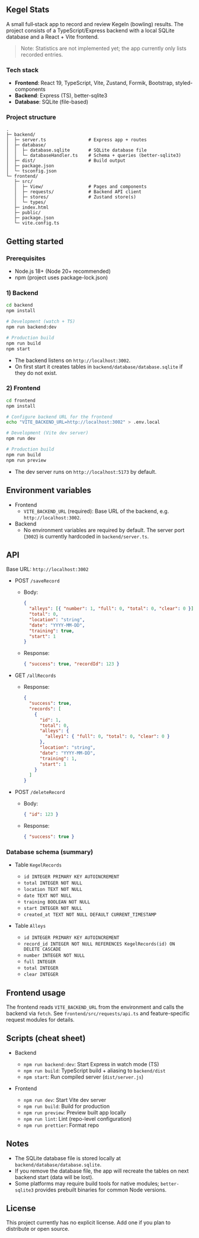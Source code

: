 ## Kegel Stats

A small full‑stack app to record and review Kegeln (bowling) results. The project consists of a TypeScript/Express backend with a local SQLite database and a React + Vite frontend.

> Note: Statistics are not implemented yet; the app currently only lists recorded entries.

### Tech stack

- **Frontend**: React 19, TypeScript, Vite, Zustand, Formik, Bootstrap, styled-components
- **Backend**: Express (TS), better-sqlite3
- **Database**: SQLite (file-based)

### Project structure

```
.
├─ backend/
│  ├─ server.ts                # Express app + routes
│  ├─ database/
│  │  ├─ database.sqlite       # SQLite database file
│  │  └─ databaseHandler.ts    # Schema + queries (better-sqlite3)
│  ├─ dist/                    # Build output
│  ├─ package.json
│  └─ tsconfig.json
└─ frontend/
   ├─ src/
   │  ├─ View/                 # Pages and components
   │  ├─ requests/             # Backend API client
   │  ├─ stores/               # Zustand store(s)
   │  └─ types/
   ├─ index.html
   ├─ public/
   ├─ package.json
   └─ vite.config.ts
```

## Getting started

### Prerequisites

- Node.js 18+ (Node 20+ recommended)
- npm (project uses package-lock.json)

### 1) Backend

```bash
cd backend
npm install

# Development (watch + TS)
npm run backend:dev

# Production build
npm run build
npm start
```

- The backend listens on `http://localhost:3002`.
- On first start it creates tables in `backend/database/database.sqlite` if they do not exist.

### 2) Frontend

```bash
cd frontend
npm install

# Configure backend URL for the frontend
echo "VITE_BACKEND_URL=http://localhost:3002" > .env.local

# Development (Vite dev server)
npm run dev

# Production build
npm run build
npm run preview
```

- The dev server runs on `http://localhost:5173` by default.

## Environment variables

- Frontend
  - `VITE_BACKEND_URL` (required): Base URL of the backend, e.g. `http://localhost:3002`.
- Backend
  - No environment variables are required by default. The server port (`3002`) is currently hardcoded in `backend/server.ts`.

## API

Base URL: `http://localhost:3002`

- POST `/saveRecord`
  - Body:
    ```json
    {
      "alleys": [{ "number": 1, "full": 0, "total": 0, "clear": 0 }],
      "total": 0,
      "location": "string",
      "date": "YYYY-MM-DD",
      "training": true,
      "start": 1
    }
    ```
  - Response:
    ```json
    { "success": true, "recordId": 123 }
    ```

- GET `/allRecords`
  - Response:
    ```json
    {
      "success": true,
      "records": [
        {
          "id": 1,
          "total": 0,
          "alleys": {
            "alley1": { "full": 0, "total": 0, "clear": 0 }
          },
          "location": "string",
          "date": "YYYY-MM-DD",
          "training": 1,
          "start": 1
        }
      ]
    }
    ```

- POST `/deleteRecord`
  - Body:
    ```json
    { "id": 123 }
    ```
  - Response:
    ```json
    { "success": true }
    ```

### Database schema (summary)

- Table `KegelRecords`
  - `id INTEGER PRIMARY KEY AUTOINCREMENT`
  - `total INTEGER NOT NULL`
  - `location TEXT NOT NULL`
  - `date TEXT NOT NULL`
  - `training BOOLEAN NOT NULL`
  - `start INTEGER NOT NULL`
  - `created_at TEXT NOT NULL DEFAULT CURRENT_TIMESTAMP`

- Table `Alleys`
  - `id INTEGER PRIMARY KEY AUTOINCREMENT`
  - `record_id INTEGER NOT NULL REFERENCES KegelRecords(id) ON DELETE CASCADE`
  - `number INTEGER NOT NULL`
  - `full INTEGER`
  - `total INTEGER`
  - `clear INTEGER`

## Frontend usage

The frontend reads `VITE_BACKEND_URL` from the environment and calls the backend via `fetch`. See `frontend/src/requests/api.ts` and feature-specific request modules for details.

## Scripts (cheat sheet)

- Backend
  - `npm run backend:dev`: Start Express in watch mode (TS)
  - `npm run build`: TypeScript build + aliasing to `backend/dist`
  - `npm start`: Run compiled server (`dist/server.js`)

- Frontend
  - `npm run dev`: Start Vite dev server
  - `npm run build`: Build for production
  - `npm run preview`: Preview built app locally
  - `npm run lint`: Lint (repo-level configuration)
  - `npm run prettier`: Format repo

## Notes

- The SQLite database file is stored locally at `backend/database/database.sqlite`.
- If you remove the database file, the app will recreate the tables on next backend start (data will be lost).
- Some platforms may require build tools for native modules; `better-sqlite3` provides prebuilt binaries for common Node versions.

## License

This project currently has no explicit license. Add one if you plan to distribute or open source.



